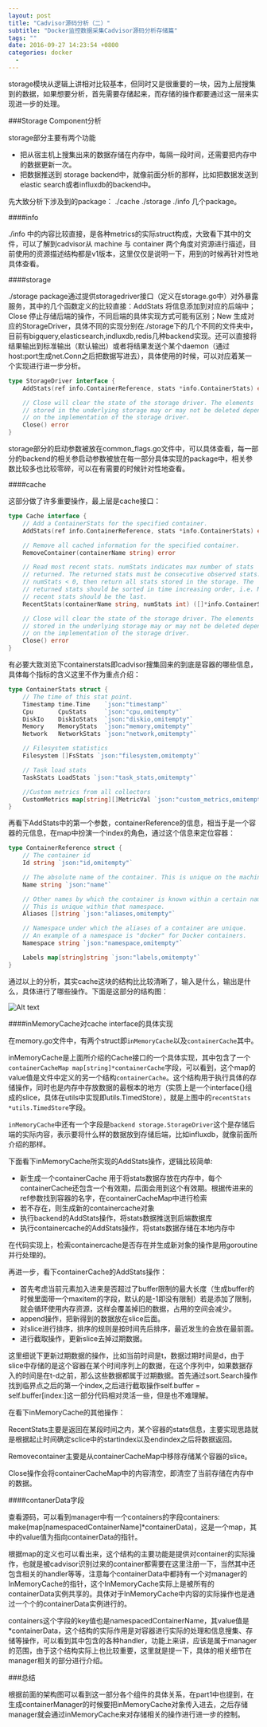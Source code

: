 ```yaml
---
layout: post
title: "Cadvisor源码分析（二）"
subtitle: "Docker监控数据采集Cadvisor源码分析存储篇" 
tags: ""
date: 2016-09-27 14:23:54 +0800
categories: docker
  - 
---
```


storage模块从逻辑上讲相对比较基本，但同时又是很重要的一块，因为上层搜集到的数据，如果想要分析，首先需要存储起来，而存储的操作都要通过这一层来实现进一步的处理。

###Storage Component分析

storage部分主要有两个功能

* 把从宿主机上搜集出来的数据存储在内存中，每隔一段时间，还需要把内存中的数据更新一次。
* 把数据推送到 storage backend中，就像前面分析的那样，比如把数据发送到elastic search或者influxdb的backend中。

先大致分析下涉及到的package： ./cache ./storage ./info 几个package。

####info

./info 中的内容比较直接，是各种metrics的实际struct构成，大致看下其中的文件，可以了解到cadvisor从 machine 与 container 两个角度对资源进行描述，目前使用的资源描述结构都是v1版本，这里仅仅是说明一下，用到的时候再针对性地具体查看。

####storage

./storage package通过提供storagedriver接口（定义在storage.go中）对外暴露服务，其中的几个函数定义的比较直接：AddStats 将信息添加到对应的后端中；Close 停止存储后端的操作，不同后端的具体实现方式可能有区别；New 生成对应的StorageDriver，具体不同的实现分别在./storage下的几个不同的文件夹中，目前有bigquery,elasticsearch,indluxdb,redis几种backend实现。还可以直接将结果输出到标准输出（默认输出）或者将结果发送个某个daemon（通过host:port生成net.Conn之后把数据写进去），具体使用的时候，可以对应着某一个实现进行进一步分析。

```go
type StorageDriver interface {
	AddStats(ref info.ContainerReference, stats *info.ContainerStats) error

	// Close will clear the state of the storage driver. The elements
	// stored in the underlying storage may or may not be deleted depending
	// on the implementation of the storage driver.
	Close() error
}
```

storage部分的启动参数被放在common_flags.go文件中，可以具体查看，每一部分的backend的相关参启动参数被放在每一部分具体实现的package中，相关参数比较多也比较零碎，可以在有需要的时候针对性地查看。

####cache

这部分做了许多重要操作，最上层是cache接口：

```go
type Cache interface {
	// Add a ContainerStats for the specified container.
	AddStats(ref info.ContainerReference, stats *info.ContainerStats) error

	// Remove all cached information for the specified container.
	RemoveContainer(containerName string) error

	// Read most recent stats. numStats indicates max number of stats
	// returned. The returned stats must be consecutive observed stats. If
	// numStats < 0, then return all stats stored in the storage. The
	// returned stats should be sorted in time increasing order, i.e. Most
	// recent stats should be the last.
	RecentStats(containerName string, numStats int) ([]*info.ContainerStats, error)

	// Close will clear the state of the storage driver. The elements
	// stored in the underlying storage may or may not be deleted depending
	// on the implementation of the storage driver.
	Close() error
}
```

有必要大致浏览下containerstats即cadvisor搜集回来的到底是容器的哪些信息，具体每个指标的含义这里不作为重点介绍：

```go
type ContainerStats struct {
	// The time of this stat point.
	Timestamp time.Time    `json:"timestamp"`
	Cpu       CpuStats     `json:"cpu,omitempty"`
	DiskIo    DiskIoStats  `json:"diskio,omitempty"`
	Memory    MemoryStats  `json:"memory,omitempty"`
	Network   NetworkStats `json:"network,omitempty"`

	// Filesystem statistics
	Filesystem []FsStats `json:"filesystem,omitempty"`

	// Task load stats
	TaskStats LoadStats `json:"task_stats,omitempty"`

	//Custom metrics from all collectors
	CustomMetrics map[string][]MetricVal `json:"custom_metrics,omitempty"`
}
```

再看下AddStats中的第一个参数，containerReference的信息，相当于是一个容器的元信息，在map中扮演一个index的角色，通过这个信息来定位容器：

```go
type ContainerReference struct {
	// The container id
	Id string `json:"id,omitempty"`

	// The absolute name of the container. This is unique on the machine.
	Name string `json:"name"`

	// Other names by which the container is known within a certain namespace.
	// This is unique within that namespace.
	Aliases []string `json:"aliases,omitempty"`

	// Namespace under which the aliases of a container are unique.
	// An example of a namespace is "docker" for Docker containers.
	Namespace string `json:"namespace,omitempty"`

	Labels map[string]string `json:"labels,omitempty"`
}
```

通过以上的分析，其实cache这块的结构比比较清晰了，输入是什么，输出是什么，具体进行了哪些操作。下面是这部分的结构图：

![Alt text](http://7xn7vm.com1.z0.glb.clouddn.com/Backendgraph.001.jpeg "Cadvisor source code 2")

####inMemoryCache对cache interface的具体实现

在memory.go文件中，有两个struct即`inMemoryCache`以及`containerCache`其中。

inMemoryCache是上面所介绍的Cache接口的一个具体实现，其中包含了一个`containerCacheMap map[string]*containerCache`字段，可以看到，这个map的value值是文件中定义的另一个结构`containerCache`。这个结构用于执行具体的存储操作，同时也是内存中存放数据的最根本的地方（实质上是一个interface{}组成的slice，具体在utils中实现即utils.TimedStore），就是上图中的`recentStats *utils.TimedStore`字段。

`inMemoryCache`中还有一个字段是`backend storage.StorageDriver`这个是存储后端的实际内容，表示要将什么样的数据放到存储后端，比如influxdb，就像前面所介绍的那样。

下面看下inMemoryCache所实现的AddStats操作，逻辑比较简单:

* 新生成一个containerCache 用于将stats数据存放在内存中，每个containerCache还包含一个有效期，后面会用到这个有效期。根据传进来的ref参数找到容器的名字，在containerCacheMap中进行检索
* 若不存在，则生成新的containercache对象
* 执行backend的AddStats操作，将stats数据推送到后端数据库
* 执行containercache的AddStats操作，将stats数据存储在本地内存中

在代码实现上，检索containercache是否存在并生成新对象的操作是用goroutine并行处理的。

再进一步，看下containerCache的AddStats操作：
* 首先考虑当前元素加入进来是否超过了buffer限制的最大长度（生成buffer的时候里面带一个maxitem的字段，默认的是-1即没有限制）若是添加了限制，就会循环使用内存资源，这样会覆盖掉旧的数据，占用的空间会减少。
* append操作，把新得到的数据放在slice后面。
* 对slice进行排序，排序的规则是按时间先后排序，最近发生的会放在最前面。
* 进行截取操作，更新slice去掉过期数据。

这里细说下更新过期数据的操作，比如当前时间是t，数据过期时间是d，由于slice中存储的是这个容器在某个时间序列上的数据，在这个序列中，如果数据存入的时间是在t-d之前，那么这些数据都属于过期数据。首先通过sort.Search操作找到临界点之后的第一个index,之后进行截取操作self.buffer = self.buffer[index:]这一部分代码相对灵活一些，但是也不难理解。

在看下inMemoryCache的其他操作：

RecentStats主要是返回在某段时间之内，某个容器的stats信息，主要实现思路就是根据起止时间确定sclice中的startindex以及endindex之后将数据返回。

Removecontainer主要是从containerCacheMap中移除存储某个容器的slice。

Close操作会将containerCacheMap中的内容清空，即清空了当前存储在内存中的数据。

####contanerData字段

查看源码，可以看到manager中有一个containers的字段containers: make(map[namespacedContainerName]*containerData)，这是一个map，其中的value值为指向containerData的指针。

根据map的定义也可以看出来，这个结构的主要功能是提供对container的实际操作，也就是被cadvisor识别过来的container都需要在这里注册一下，当然其中还包含相关的handler等等，注意每个containerData中都持有一个对manager的InMemoryCache的指针，这个InMemoryCache实际上是被所有的containerData实例共享的。具体对于InMemoryCache中内容的实际操作也是通过一个个的containerData实例进行的。

containers这个字段的key值也是namespacedContainerName，其value值是*containerData，这个结构的实际作用是对容器进行实际的处理和信息搜集、存储等操作，可以看到其中包含的各种handler，功能上来讲，应该是属于manager的范围，由于这个结构实际上也比较重要，这里就是提一下，具体的相关细节在manager相关的部分进行介绍。

###总结

根据前面的架构图可以看到这一部分各个组件的具体关系，在part1中也提到，在生成containerManager的时候要把inMemoryCache对象传入进去，之后存储manager就会通过inMemoryCache来对存储相关的操作进行进一步的控制。
